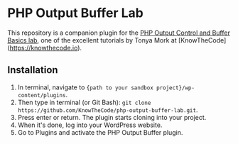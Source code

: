 # PHP Output Buffer Lab

This repository is a companion plugin for the [PHP Output Control and Buffer Basics lab](https://knowthecode.io/labs/php-output-control-buffer-basics), one of the excellent tutorials by Tonya Mork at [KnowTheCode] (https://knowthecode.io).

## Installation

1. In terminal, navigate to `{path to your sandbox project}/wp-content/plugins`.
2. Then type in terminal (or Git Bash): `git clone https://github.com/KnowTheCode/php-output-buffer-lab.git`.
3. Press enter or return.  The plugin starts cloning into your project.
4. When it's done, log into your WordPress website.
5. Go to Plugins and activate the PHP Output Buffer plugin.
